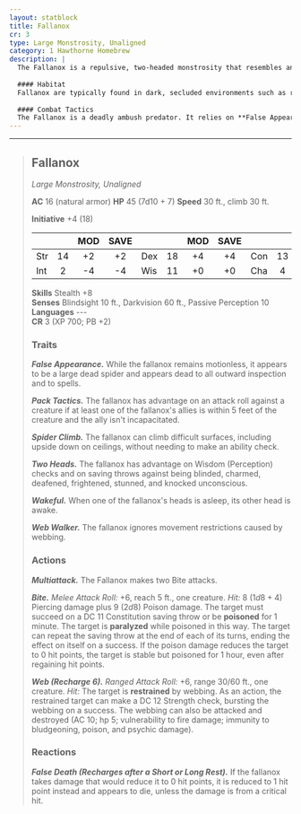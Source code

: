 ```yaml
---
layout: statblock
title: Fallanox
cr: 3
type: Large Monstrosity, Unaligned
category: 1 Hawthorne Homebrew
description: |
  The Fallanox is a repulsive, two-headed monstrosity that resembles an enormous, bloated spider. Driven by primal hunger, it uses potent paralyzing venom and deceptive tactics to ambush and consume prey. Its two heads grant it exceptional awareness and resilience.
  
  #### Habitat
  Fallanox are typically found in dark, secluded environments such as ruins, deep forest canopies, caves, or abandoned structures where they can utilize their **Spider Climb** ability and remain undetected. They often hunt in small groups, relying on cunning and numbers.
  
  #### Combat Tactics
  The Fallanox is a deadly ambush predator. It relies on **False Appearance** to set up the perfect attack, often appearing to be a dead, harmless spider. It uses **Pack Tactics** to gain advantage on its **Bite** attacks, prioritizing a target to paralyze with its potent venom. If combat goes poorly, its **False Death** reaction allows it to survive a killing blow and feign death, hoping to spring a surprise attack on survivors. It uses its **Web** to restrain additional targets.
---
```


___
> ## Fallanox
> *Large Monstrosity, Unaligned*
> 
> **AC** 16 (natural armor) **HP** 45 (7d10 + 7) **Speed** 30 ft., climb 30 ft.
> 
> **Initiative** +4 (18)
>
> | | | MOD | SAVE | | | MOD | SAVE | | | MOD | SAVE |
> |:--|:-:|:----:|:----:|:--|:-:|:----:|:----:|:--|:-:|:----:|:----:|
> |Str| 14| +2 | +2 |Dex| 18| +4 | +4 |Con| 13| +1 | +1 |
> |Int| 2| -4 | -4 |Wis| 11| +0 | +0 |Cha| 4| -3 | -3 |
>
> **Skills** Stealth +8  
> **Senses** Blindsight 10 ft., Darkvision 60 ft., Passive Perception 10  
> **Languages** ---  
> **CR** 3 (XP 700; PB +2)
>
> ### Traits
>
> ***False Appearance.*** While the fallanox remains motionless, it appears to be a large dead spider and appears dead to all outward inspection and to spells.
>
> ***Pack Tactics.*** The fallanox has advantage on an attack roll against a creature if at least one of the fallanox's allies is within 5 feet of the creature and the ally isn't incapacitated.
>
> ***Spider Climb.*** The fallanox can climb difficult surfaces, including upside down on ceilings, without needing to make an ability check.
>
> ***Two Heads.*** The fallanox has advantage on Wisdom (Perception) checks and on saving throws against being blinded, charmed, deafened, frightened, stunned, and knocked unconscious.
>
> ***Wakeful.*** When one of the fallanox's heads is asleep, its other head is awake.
>
> ***Web Walker.*** The fallanox ignores movement restrictions caused by webbing.
>
> ### Actions
>
> ***Multiattack.*** The Fallanox makes two Bite attacks.
>
> ***Bite.*** *Melee Attack Roll:* +6, reach 5 ft., one creature. *Hit:* 8 ($1d8 + 4$) Piercing damage plus 9 ($2d8$) Poison damage. The target must succeed on a DC 11 Constitution saving throw or be **poisoned** for 1 minute. The target is **paralyzed** while poisoned in this way. The target can repeat the saving throw at the end of each of its turns, ending the effect on itself on a success. If the poison damage reduces the target to 0 hit points, the target is stable but poisoned for 1 hour, even after regaining hit points.
>
> ***Web (Recharge 6).*** *Ranged Attack Roll:* +6, range 30/60 ft., one creature. *Hit:* The target is **restrained** by webbing. As an action, the restrained target can make a DC 12 Strength check, bursting the webbing on a success. The webbing can also be attacked and destroyed (AC 10; hp 5; vulnerability to fire damage; immunity to bludgeoning, poison, and psychic damage).
>
> ### Reactions
>
> ***False Death (Recharges after a Short or Long Rest).*** If the fallanox takes damage that would reduce it to 0 hit points, it is reduced to 1 hit point instead and appears to die, unless the damage is from a critical hit.